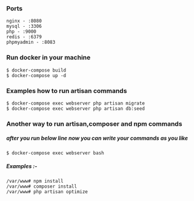 ### Ports
````
nginx - :8080
mysql - :3306
php - :9000
redis - :6379
phpmyadmin - :8083
````

### Run docker in your machine
````
$ docker-compose build 
$ docker-compose up -d 
````
### Examples how to run artisan commands
````
$ docker-compose exec webserver php artisan migrate
$ docker-compose exec webserver php artisan db:seed
````

### Another way to run artisan,composer and npm commands
##### after you run below line now you can write your commands as you like
````
$ docker-compose exec webserver bash
````
##### Examples :-
````
/var/www# npm install
/var/www# composer install
/var/www# php artisan optimize

````
